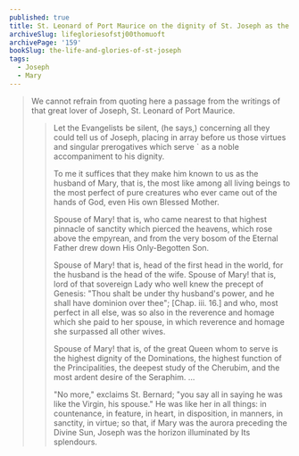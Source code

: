 ```yaml
---
published: true
title: St. Leonard of Port Maurice on the dignity of St. Joseph as the Spouse of the Blessed Virgin Mary
archiveSlug: lifegloriesofstj00thomuoft
archivePage: '159'
bookSlug: the-life-and-glories-of-st-joseph
tags:
  - Joseph
  - Mary
---
```


> We cannot refrain from quoting here a passage from the writings of that great lover of Joseph, St. Leonard of Port Maurice.
>
>> Let the Evangelists be silent, (he says,) concerning all they could tell us of Joseph, placing in array before us those virtues and singular prerogatives which serve ` as a noble accompaniment to his dignity.
>>
>> To me it suffices that they make him known to us as the husband of Mary, that is, the most like among all living beings to the most perfect of pure creatures who ever came out of the hands of God, even His own Blessed Mother.
>>
>> Spouse of Mary! that is, who came nearest to that highest pinnacle of sanctity which pierced the heavens, which rose above the empyrean, and from the very bosom of the Eternal Father drew down His Only-Begotten Son.
>>
>> Spouse of Mary! that is, head of the first head in the world, for the husband is the head of the wife. Spouse of Mary! that is, lord of that sovereign Lady who well knew the precept of Genesis: "Thou shalt be under thy husband's power, and he shall have dominion over thee"; [Chap. iii. 16.] and who, most perfect in all else, was so also in the reverence and homage which she paid to her spouse, in which reverence and homage she surpassed all other wives.
>>
>> Spouse of Mary! that is, of the great Queen whom to serve is the highest dignity of the Dominations, the highest function of the Principalities, the deepest study of the Cherubim, and the most ardent desire of the Seraphim. ...
>>
>> "No more," exclaims St. Bernard; "you say all in saying he was like the Virgin, his spouse." He was like her in all things: in countenance, in feature, in heart, in disposition, in manners, in sanctity, in virtue; so that, if Mary was the aurora preceding the Divine Sun, Joseph was the horizon illuminated by Its splendours.
